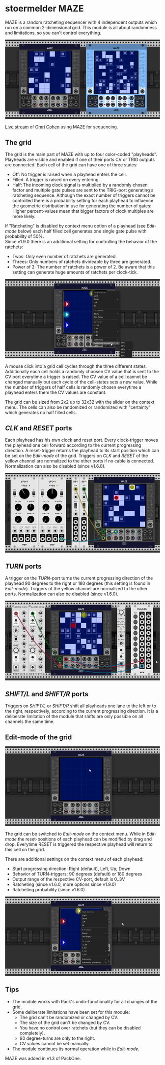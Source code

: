 # stoermelder MAZE

MAZE is a random ratcheting sequencer with 4 independent outputs which run on a common 2-dimensional grid. This module is all about randomness and limitations, so you can't control everything.

![MAZE intro](./Maze-intro.png)

[Live stream](https://www.youtube.com/watch?v=pOcYGj1Qb9M) of [Omri Cohen](https://omricohencomposer.bandcamp.com/) using MAZE for sequencing.

## The grid

The grid is the main part of MAZE with up to four color-coded "playheads". Playheads are visible and enabled if one of their ports CV or TRIG outputs are connected. Each cell of the grid can have one of three states:

- Off: No trigger is raised when a playhead enters the cell.
- Filled: A trigger is raised on every entering.
- Half: The incoming clock signal is multiplied by a randomly chosen factor and multiple gate pulses are sent to the TRIG-port generating a ratcheting sequence. Although the exact number of triggers cannot be controlled there is a probability setting for each playhead to influence the geometric distribution in use for generating the number of gates: Higher percent-values mean that bigger factors of clock multiples are more likely.

If "Ratcheting" is disabled by context menu option of a playhead (see 
*Edit-mode* below) each half filled cell generates one single gate pulse with probability of 50%.  
<a name="ratchet"></a>
Since v1.9.0 there is an additional setting for controlling the behavior of the ratchets:

- Twos: Only even number of ratchets are generated.
- Threes: Only numbers of ratchets divideable by three are generated.
- Power of 2: The number of ratchets is a power of 2. Be aware that this setting can generate huge amounts of ratchets per clock-tick.

![MAZE ratcheting probability](./Maze-ratchet.png)

A mouse click into a grid cell cycles through the three different states. Additionally each cell holds a randomly choosen CV value that is sent to the CV port everytime a trigger is raised. The CV value of a cell cannot be changed manually but each cycle of the cell-states sets a new value. While the number of triggers of half cells is randomly chosen everytime a playhead enters them the CV values are constant.

The grid can be sized from 2x2 up to 32x32 with the slider on the context menu. The cells can also be randomized or randomized with "certainty" which generates no half filled cells.

## _CLK_ and _RESET_ ports

Each playhead has his own clock and reset port. Every clock-trigger moves the playhead one cell forward according to the current progressing direction. A reset-trigger returns the playhead to its start position which can be set on the *Edit-mode* of the grid. Triggers on _CLK_ and _RESET_ of the yellow channel are normalized to the other ports if no cable is connected. Normalization can also be disabled (since v1.6.0).

![MAZE clock and reset](./Maze-clock.gif)

## _TURN_ ports 

A trigger on the _TURN_-port turns the current progressing direction of the playhead 90 degrees to the right or 180 degrees (this setting is found in *Edit-mode*). Triggers of the yellow channel are normalized to the other ports. Normalization can also be disabled (since v1.6.0).

![MAZE turn](./Maze-turn.gif)

## _SHIFT/L_ and _SHIFT/R_ ports

Triggers on _SHIFT/L_ or _SHIFT/R_ shift all playheads one lane to the left or to the right, respectively, according to the current progressing direction. It is a deliberate limitation of the module that shifts are only possible on all channels the same time.

## Edit-mode of the grid

![MAZE Edit-mode](./Maze-edit1.gif)

The grid can be switched to *Edit-mode* on the context menu. While in *Edit-mode* the reset-positions of each playhead can be modified by drag and drop. Everytime RESET is triggered the respective playhead will return to this cell on the grid.

There are additional settings on the context menu of each playhead:

* Start progressing direction: Right (default), Left, Up, Down
* Behavior of TURN-triggers: 90 degrees (default) or 180 degrees
* Output range of the respective CV-port, default is 0..3V
* Ratcheting (since v1.6.0, more options since v1.9.0)
* Ratcheting probability (since v1.6.0)

![MAZE Edit-mode context menu](./Maze-edit2.png)

## Tips

* The module works with Rack's undo-functionality for all changes of the grid.
* Some deliberate limitations have been set for this module:
  * The grid can’t be randomized or changed by CV.
  * The size of the grid can't be changed by CV.
  * You have no control over ratchets (but they can be disabled completely).
  * 90 degree-turns are only to the right.
  * CV values cannot be set manually.
* The module continues its normal operation while in *Edit-mode*.

MAZE was added in v1.3 of PackOne.